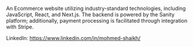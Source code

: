 An Ecommerce website utilizing industry-standard technologies, including JavaScript, React, and Next.js. The backend is powered by the Sanity platform; additionally, payment processing is facilitated through integration with Stripe. 

LinkedIn: https://www.linkedin.com/in/mohmed-shaikh/

